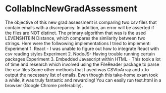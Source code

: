 # CollabIncNewGradAssessment
The objective of this new grad assessment is comparing two csv files that contain emails with a discrepancy.
In addition, an error will be asserted if the files are NOT distinct. The primary algorithm that was is the 
used LEVENSHTEIN Distance, which compares the similarity between two strings. Here were the follwowing implementations I tried
to implement:
  Experiment 1. React - I was unable to figure out how to integrate React with csv reading styles
  Experiment 2. NodeJS- Having trouble running certain packages
  Experiment 3. Embedded Javascript within HTML - This took a lot of time and research which involved using the FileReader package to parse the csv files
Some other methods that I used was CSVtoArray and x to output the necessary list of emails. Even though this take-home exam took a while,
it was truly fantastic and rewarding! You can easily run test.html in a browser (Google Chrome preferablly).
